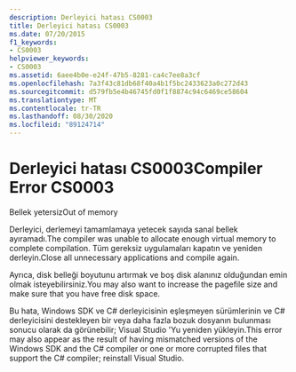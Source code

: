 ```yaml
---
description: Derleyici hatası CS0003
title: Derleyici hatası CS0003
ms.date: 07/20/2015
f1_keywords:
- CS0003
helpviewer_keywords:
- CS0003
ms.assetid: 6aee4b0e-e24f-47b5-8281-ca4c7ee8a3cf
ms.openlocfilehash: 7a3f43c81db68f40a4b1f5bc2433623a0c272d43
ms.sourcegitcommit: d579fb5e4b46745fd0f1f8874c94c6469ce58604
ms.translationtype: MT
ms.contentlocale: tr-TR
ms.lasthandoff: 08/30/2020
ms.locfileid: "89124714"
---
```

# <a name="compiler-error-cs0003"></a><span data-ttu-id="b9a35-103">Derleyici hatası CS0003</span><span class="sxs-lookup"><span data-stu-id="b9a35-103">Compiler Error CS0003</span></span>
<span data-ttu-id="b9a35-104">Bellek yetersiz</span><span class="sxs-lookup"><span data-stu-id="b9a35-104">Out of memory</span></span>  
  
 <span data-ttu-id="b9a35-105">Derleyici, derlemeyi tamamlamaya yetecek sayıda sanal bellek ayıramadı.</span><span class="sxs-lookup"><span data-stu-id="b9a35-105">The compiler was unable to allocate enough virtual memory to complete compilation.</span></span> <span data-ttu-id="b9a35-106">Tüm gereksiz uygulamaları kapatın ve yeniden derleyin.</span><span class="sxs-lookup"><span data-stu-id="b9a35-106">Close all unnecessary applications and compile again.</span></span>  
  
 <span data-ttu-id="b9a35-107">Ayrıca, disk belleği boyutunu artırmak ve boş disk alanınız olduğundan emin olmak isteyebilirsiniz.</span><span class="sxs-lookup"><span data-stu-id="b9a35-107">You may also want to increase the pagefile size and make sure that you have free disk space.</span></span>  
  
 <span data-ttu-id="b9a35-108">Bu hata, Windows SDK ve C# derleyicisinin eşleşmeyen sürümlerinin ve C# derleyicisini destekleyen bir veya daha fazla bozuk dosyanın bulunması sonucu olarak da görünebilir; Visual Studio 'Yu yeniden yükleyin.</span><span class="sxs-lookup"><span data-stu-id="b9a35-108">This error may also appear as the result of having mismatched versions of the Windows SDK and the C# compiler or one or more corrupted files that support the C# compiler; reinstall Visual Studio.</span></span>
